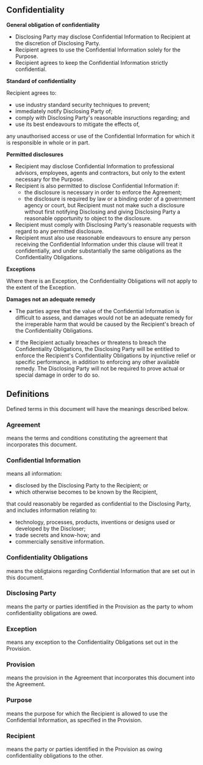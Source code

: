 ## Confidentiality

**General obligation of confidentiality**

- Disclosing Party may disclose Confidential Information to Recipient at the discretion of Disclosing Party.
- Recipient agrees to use the Confidential Information solely for the Purpose.
- Recipient agrees to keep the Confidential Information strictly confidential.

**Standard of confidentiality**

Recipient agrees to:
- use industry standard security techniques to prevent;
- immediately notify Disclosing Party of;
- comply with Disclosing Party's reasonable insructions regarding; and
- use its best endeavours to mitigate the effects of,

any unauthorised access or use of the Confidential Information for which it is responsible in whole or in part.

**Permitted disclosures**

- Recipient may disclose Confidential Information to professional advisors, employees, agents and contractors, but only to the extent necessary for the Purpose.
- Recipient is also permitted to disclose Confidential Information if:
	- the disclosure is necessary in order to enforce the Agreement;
	- the disclosure is required by law or a binding order of a government agency or court, but
Recipient must not make such a disclosure without first notifying Disclosing and giving Disclosing Party a reasonable opportunity to object to the disclosure. 
- Recipient must comply with Disclosing Party's reasonable requests with regard to any permitted disclosure.
- Recipient must also use reasonable endeavours to ensure any person receiving the Confidential Information under this clause will treat it confidentially, and under substantially the same obligations as the Confidentiality Obligations.

**Exceptions**

Where there is an Exception, the Confidentiality Obligations will not apply to the extent of the Exception.

**Damages not an adequate remedy**

- The parties agree that the value of the Confidential Information is difficult to assess, and damages would not be an adequate remedy for the irreperable harm that would be caused by the Recipient's breach of the Confidentiality Obligations.

- If the Recipient actually breaches or threatens to breach the Confidentiality Obligations, the Disclosing Party will be entitled to enforce the Recipient's Confidentiality Obligations by injunctive relief or specific performance, in addition to enforcing any other available remedy. The Disclosing Party will not be required to prove actual or special damage in order to do so.

## Definitions
Defined terms in this document will have the meanings described below.

### Agreement
means the terms and conditions constituting the agreement that incorporates this document.

### Confidential Information
means all information:
- disclosed by the Disclosing Party to the Recipient; or 
- which otherwise becomes to be known by the Recipient, 

that could reasonably be regarded as confidential to the Disclosing Party, and includes information relating to:
- technology, processes, products, inventions or designs used or developed by the Discloser; 
- trade secrets and know-how; and 
- commercially sensitive information.

### Confidentiality Obligations
means the obligtaions regarding Confidential Information that are set out in this document.

### Disclosing Party
means the party or parties identified in the Provision as the party to whom confidentiality obligations are owed.

### Exception
means any exception to the Confidentiality Obligations set out in the Provision.

### Provision
means the provision in the Agreement that incorporates this document into the Agreement.

### Purpose
means the purpose for which the Recipient is allowed to use the Confidential Information, as specified in the Provision.

### Recipient
means the party or parties identified in the Provision as owing confidentiality obligations to the other.


